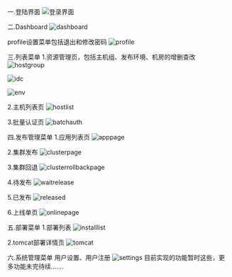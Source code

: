 一.登陆界面
![登录界面](https://github.com/ne1000/ams/blob/master/%E5%9B%BE%E7%89%871.png)


二.Dashboard
![dashboard](https://github.com/ne1000/ams/blob/master/%E5%9B%BE%E7%89%872.png)

profile设置菜单包括退出和修改密码
![profile](https://github.com/ne1000/ams/blob/master/%E5%9B%BE%E7%89%873.png)

三.列表菜单
1.资源管理页，包括主机组、发布环境、机房的增删查改
![hostgroup](https://github.com/ne1000/ams/blob/master/%E5%9B%BE%E7%89%874.png)

![idc](https://github.com/ne1000/ams/blob/master/%E5%9B%BE%E7%89%875.png)

![env](https://github.com/ne1000/ams/blob/master/%E5%9B%BE%E7%89%876.png)

2.主机列表页
![hostlist](https://github.com/ne1000/ams/blob/master/%E5%9B%BE%E7%89%877.png)

3.批量认证页
![batchauth](https://github.com/ne1000/ams/blob/master/%E5%9B%BE%E7%89%878.png)

四.发布管理菜单
1.应用列表页
![apppage](https://github.com/ne1000/ams/blob/master/%E5%9B%BE%E7%89%879.png)

2.集群发布
![clusterpage](https://github.com/ne1000/ams/blob/master/%E5%9B%BE%E7%89%8710.png)

3.集群回退
![clusterrollbackpage](https://github.com/ne1000/ams/blob/master/%E5%9B%BE%E7%89%8711.png)

4.待发布
![waitrelease](https://github.com/ne1000/ams/blob/master/%E5%9B%BE%E7%89%8713.png)

5.已发布
![released](https://github.com/ne1000/ams/blob/master/%E5%9B%BE%E7%89%8714.png)

6.上线单页
![onlinepage](https://github.com/ne1000/ams/blob/master/%E5%9B%BE%E7%89%8715.png)

五.部署菜单
1.部署列表
![installlist](https://github.com/ne1000/ams/blob/master/%E5%9B%BE%E7%89%8716.png)

2.tomcat部署详情页
![tomcat](https://github.com/ne1000/ams/blob/master/%E5%9B%BE%E7%89%8717.png)

六.系统管理菜单
用户设置、用户注册
![settings](https://github.com/ne1000/ams/blob/master/%E5%9B%BE%E7%89%8718.png)
目前实现的功能暂时这些，更多功能未完待续.......
